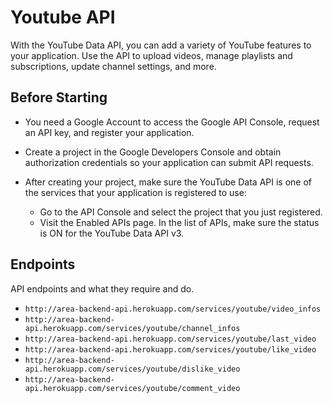 # Youtube API

With the YouTube Data API, you can add a variety of YouTube features to your application. Use the API to upload videos, manage playlists and subscriptions, update channel settings, and more.

## Before Starting

- You need a Google Account to access the Google API Console, request an API key, and register your application.

- Create a project in the Google Developers Console and obtain authorization credentials so your application can submit API requests.

- After creating your project, make sure the YouTube Data API is one of the services that your application is registered to use:
    * Go to the API Console and select the project that you just registered.
    * Visit the Enabled APIs page. In the list of APIs, make sure the status is ON for the YouTube Data API v3.

## Endpoints

API endpoints and what they require and do.

- `http://area-backend-api.herokuapp.com/services/youtube/video_infos`
- `http://area-backend-api.herokuapp.com/services/youtube/channel_infos`
- `http://area-backend-api.herokuapp.com/services/youtube/last_video`
- `http://area-backend-api.herokuapp.com/services/youtube/like_video`
- `http://area-backend-api.herokuapp.com/services/youtube/dislike_video`
- `http://area-backend-api.herokuapp.com/services/youtube/comment_video`